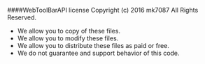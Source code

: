 ####WebToolBarAPI license
Copyright (c) 2016 mk7087 All Rights Reserved.  

- We allow you to copy of these files.
- We allow you to modify these files.
- We allow you to distribute these files as paid or free.
- We do not guarantee and support behavior of this code.
